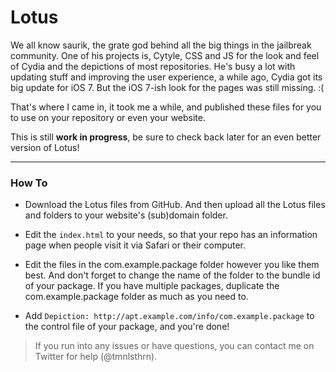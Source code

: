 # Lotus
We all know saurik, the grate god behind all the big things in the jailbreak community.
One of his projects is, Cytyle, CSS and JS for the look and feel of Cydia and the depictions of most repositories.
He's busy a lot with updating stuff and improving the user experience, a while ago, Cydia got its big update for iOS 7. But the iOS 7-ish look for the pages was still missing. :(

That's where I came in, it took me a while, and published these files for you to use on your repository or even your website.

This is still __work in progress__, be sure to check back later for an even better version of Lotus!

<hr>

### How To

* Download the Lotus files from GitHub. And then upload all the Lotus files and folders to your website's (sub)domain folder.

* Edit the ```index.html``` to your needs, so that your repo has an information page when people visit it via Safari or their computer.

* Edit the files in the com.example.package folder however you like them best. And don't forget to change the name of the folder to the bundle id of your package. If you have multiple packages, duplicate the com.example.package folder as much as you need to.

* Add ```Depiction: http://apt.example.com/info/com.example.package``` to the control file of your package, and you're done!

> If you run into any issues or have questions, you can contact me on Twitter for help (@tmnlsthrn).